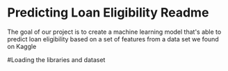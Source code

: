 # Predicting Loan Eligibility Readme
The goal of our project is to create a machine learning model that's able to predict loan eligibility based on a set of features from a data set we found on Kaggle 

#Loading the libraries and dataset


